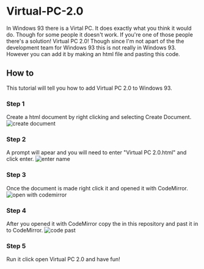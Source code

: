 # Virtual-PC-2.0
  In Windows 93 there is a Virtal PC. It does exactly what you   think it would do. Though for some people it doesn't work. If you're one of those people there's a solution! Virtual PC 2.0! Though since I'm not apart of the the development team for Windows 93 this is not really in Windows 93. However you can add it by making an html file and pasting this code.
  ## How to
  This tutorial will tell you how to add Virtual PC 2.0 to Windows 93.
  ### Step 1
  Create a html document by right clicking and selecting Create Document.
![create document](https://user-images.githubusercontent.com/29897726/30517575-165afa46-9bc9-11e7-82ce-a329fa1fa668.PNG)

### Step 2
A prompt will apear and you will need to enter "Virtual PC 2.0.html" and click enter.
![enter name](https://user-images.githubusercontent.com/29897726/30517625-7194e024-9bca-11e7-9590-65f1e958ac2a.PNG)

### Step 3
Once the document is made right click it and opened it with CodeMirror.
![open with codemirror](https://user-images.githubusercontent.com/29897726/30517652-0cc86d9a-9bcb-11e7-8066-877f8699f889.PNG)

### Step 4
After you opened it with CodeMirror copy the in this repository and past it in to CodeMirror.
![code past](https://user-images.githubusercontent.com/29897726/30517687-11735ade-9bcc-11e7-8ebd-ec0800a737d1.PNG)

### Step 5
Run it click open Virtual PC 2.0 and have fun!

